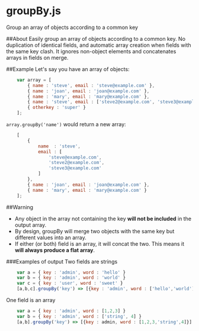 groupBy.js
==========

Group an array of objects according to a common key

##About
Easily group an array of objects according to a common key. No duplication of identical fields, and automatic array creation when fields with the same key clash. It ignores non-object elements and concatenates arrays in fields on merge.

##Example
Let's say you have an array of objects:

```javascript
	var array = [
		{ name : 'steve', email : 'steve@example.com' },
		{ name : 'joan', email : 'joan@example.com' },
		{ name : 'mary', email : 'mary@example.com' },
		{ name : 'steve', email : ['steve2@example.com', 'steve3@example.com'] },
		{ otherkey : 'super' }
	];
```

```array.groupBy('name')``` would return a new array:

```javascript
	[
		{
			name  : 'steve', 
			email : [
				'steve@example.com', 
				'steve2@example.com', 
				'steve3@example.com'
			]
		},
		{ name : 'joan', email : 'joan@example.com' },
		{ name : 'mary', email : 'mary@example.com' }
	];
```

##Warning
- Any object in the array not containing the key **will not be included** in the output array.
- By design, groupBy will merge two objects with the same key but different values into an array.
- If either (or both) field is an array, it will concat the two. This means it **will always produce a flat array**.

###Examples of output
Two fields are strings
```javascript
	var a = { key : 'admin', word : 'hello' }
	var b = { key : 'admin', word : 'world' }
	var c = { key : 'user', word : 'sweet' }
	[a,b,c].groupBy('key') => [{key : 'admin', word : ['hello','world']}, {key: 'user', word : 'sweet'}]
```

One field is an array
```javascript
	var a = { key : 'admin', word : [1,2,3] }
	var b = { key : 'admin', word : ['string', 4] }
	[a,b].groupBy('key') => [{key : admin, word : [1,2,3,'string',4]}]	
```	


